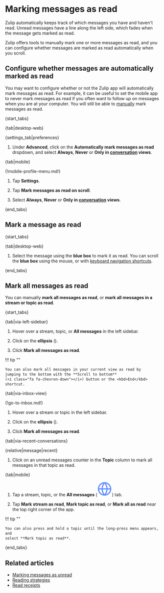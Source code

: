 # Marking messages as read

Zulip automatically keeps track of which messages you have and haven't read.
Unread messages have a line along the left side, which fades when the message
gets marked as read.

Zulip offers tools to manually mark one or more messages as read, and you can
configure whether messages are marked as read automatically when you scroll.

## Configure whether messages are automatically marked as read

You may want to configure whether or not the Zulip app will automatically
mark messages as read. For example, it can be useful to set the mobile app to
never mark messages as read if you often want to follow up on messages when you
are at your computer. You will still be able to
[manually](#mark-all-messages-as-read) mark messages as read.

{start_tabs}

{tab|desktop-web}

{settings_tab|preferences}

1. Under **Advanced**, click on the **Automatically mark messages as
   read** dropdown, and select **Always**, **Never** or **Only in
   [conversation](/help/recent-conversations) views**.

{tab|mobile}

{!mobile-profile-menu.md!}

1. Tap **Settings**.

1. Tap **Mark messages as read on scroll**.

1. Select **Always**, **Never** or **Only in
   [conversation](/help/recent-conversations) views**.

{end_tabs}

## Mark a message as read

{start_tabs}

{tab|desktop-web}

1. Select the message using the **blue box** to mark it as read. You can scroll
   the **blue box** using the mouse, or with [keyboard navigation
   shortcuts](/help/keyboard-shortcuts#navigation).

{end_tabs}

## Mark all messages as read

You can manually **mark all messages as read**, or **mark all messages in a
stream or topic as read**.

{start_tabs}

{tab|via-left-sidebar}

1. Hover over a stream, topic, or **All messages** in the left sidebar.

1. Click on the **ellipsis** (<i class="zulip-icon zulip-icon-more-vertical"></i>).

1. Click **Mark all messages as read**.

!!! tip ""

    You can also mark all messages in your current view as read by
    jumping to the bottom with the **Scroll to bottom**
    (<i class="fa fa-chevron-down"></i>) button or the <kbd>End</kbd> shortcut.

{tab|via-inbox-view}

{!go-to-inbox.md!}

1. Hover over a stream or topic in the left sidebar.

1. Click on the **ellipsis** (<i class="zulip-icon zulip-icon-more-vertical"></i>).

1. Click **Mark all messages as read**.

{tab|via-recent-conversations}

{relative|message|recent}

1. Click on an unread messages counter in the **Topic** column to mark all
   messages in that topic as read.

{tab|mobile}

1. Tap a stream, topic, or the **All messages**
   (<img src="/static/images/help/mobile-globe-icon.svg" alt="globe" class="mobile-icon"/>)
   tab.

2. Tap **Mark stream as read**, **Mark topic as read**, or **Mark all as read**
   near the top right corner of the app.

!!! tip ""

    You can also press and hold a topic until the long-press menu appears, and
    select **Mark topic as read**.

{end_tabs}

## Related articles

* [Marking messages as unread](/help/marking-messages-as-unread)
* [Reading strategies](/help/reading-strategies)
* [Read receipts](/help/read-receipts)
